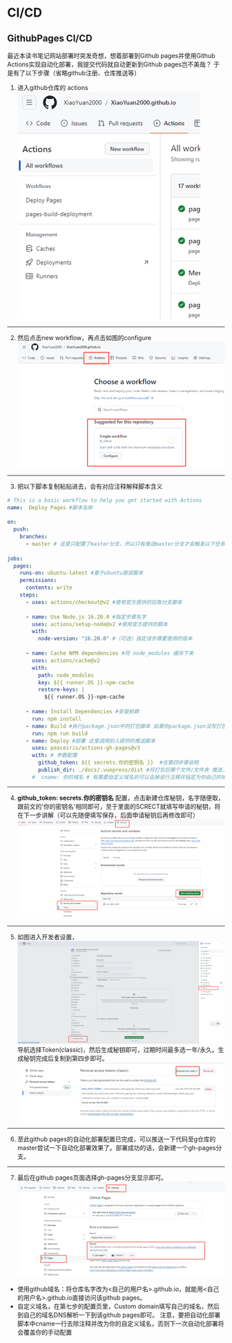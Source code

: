 # CI/CD
## GithubPages CI/CD
最近本读书笔记网站部署时突发奇想，想着部署到Github pages并使用Github Actions实现自动化部署，我提交代码就自动更新到Github pages岂不美哉？
于是有了以下步骤（省略github注册、仓库推送等）

1. 进入github仓库的 actions  
![pic](/practice/CICD/github-pages-01.png)  

---
2. 然后点击new workflow，再点击如图的configure
![pic](/practice/CICD/github-pages-02.png)   

---
3. 把以下脚本复制粘贴进去，会有对应注释解释脚本含义
```yaml
# This is a basic workflow to help you get started with Actions
name:  Deploy Pages #脚本名称

on:
  push:
    branches:
      - master # 这里只配置了master分支，所以只有推送master分支才会触发以下任务

jobs:
  pages:
    runs-on: ubuntu-latest #基于ubuntu跑该脚本
    permissions:
      contents: write
    steps:
      - uses: actions/checkout@v2 #使用官方提供的拉取分支脚本

      - name: Use Node.js 16.20.0 #指定步骤名字
        uses: actions/setup-node@v2 #使用官方提供的脚本
        with:
          node-version: "16.20.0" #（可选）指定该步骤要使用的版本

      - name: Cache NPM dependencies #将 node_modules 缓存下来
        uses: actions/cache@v2
        with:
          path: node_modules
          key: ${{ runner.OS }}-npm-cache
          restore-keys: |
            ${{ runner.OS }}-npm-cache

      - name: Install Dependencies #安装依赖
        run: npm install
      - name: Build #执行package.json中的打包脚本 如果你package.json没写打包命令的话 需要写一下
        run: npm run build
      - name: Deploy #部署 这里调用别人提供的推送脚本
        uses: peaceiris/actions-gh-pages@v3
        with: # 参数配置
          github_token: ${{ secrets.你的密钥名 }}  #在第四步骤说明
          publish_dir: ./docs/.vuepress/dist #将打包后哪个文件/文件夹 推送上分支，会推送到 gh-pages分支
        #  cname: 你的域名 # 有需要自定义域名的可以去掉该行注释并指定为你自己的域名
```
---
4. **github_token: secrets.你的密钥名** 配置，点击新建仓库秘钥，名字随便取，跟前文的'你的密钥名'相同即可，至于里面的SCRECT就填写申请的秘钥，将在下一步讲解（可以先随便填写保存，后面申请秘钥后再修改即可）
![pic](/practice/CICD/github-pages-03.png)  

---
5. 如图进入开发者设置，  
![pic](/practice/CICD/github-pages-04.png)  
导航选择Token(classic)，然后生成秘钥即可，过期时间最多选一年/永久。生成秘钥完成后复制到第四步即可。
![pic](/practice/CICD/github-pages-05.png)  

---
6. 至此github pages的自动化部署配置已完成，可以推送一下代码至g仓库的master尝试一下自动化部署效果了。部署成功的话，会新建一个gh-pages分支。

---
7. 最后在github pages页面选择gh-pages分支显示即可。
![pic](/practice/CICD/github-pages-06.png)  

 * 使用github域名：将仓库名字改为<自己的用户名>.github.io，就能用<自己的用户名>.github.io直接访问该github pages。
 * 自定义域名，在第七步的配置页里，Custom domain填写自己的域名，然后到自己的域名DNS解析一下到该github pages即可。 注意，要把自动化部署脚本中cname一行去除注释并改为你的自定义域名，否则下一次自动化部署将会覆盖你的手动配置